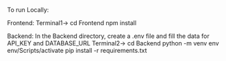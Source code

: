To run Locally:

Frontend:
Terminal1->
  cd Frontend
  npm install

Backend:
In the Backend directory, create a .env file and fill the data for API_KEY and DATABASE_URL
Terminal2->
  cd Backend
  python -m venv env
  env/Scripts/activate
  pip install -r requirements.txt
  

